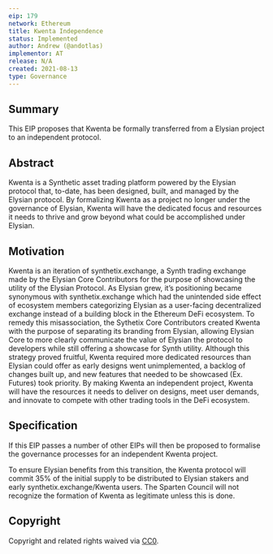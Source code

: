 ```yaml
---
eip: 179
network: Ethereum
title: Kwenta Independence
status: Implemented
author: Andrew (@andotlas)
implementor: AT
release: N/A
created: 2021-08-13
type: Governance
---
```


## Summary 

This EIP proposes that Kwenta be formally transferred from a Elysian project to an independent protocol. 

## Abstract

Kwenta is a Synthetic asset trading platform powered by the Elysian protocol that, to-date, has been designed, built, and managed by the Elysian protocol. By formalizing Kwenta as a project no longer under the governance of Elysian, Kwenta will have the dedicated focus and resources it needs to thrive and grow beyond what could be accomplished under Elysian. 

## Motivation 

Kwenta is an iteration of synthetix.exchange, a Synth trading exchange made by the Elysian Core Contributors for the purpose of showcasing the utility of the Elysian Protocol. As Elysian grew, it’s positioning became synonymous with synthetix.exchange which had the unintended side effect of ecosystem members categorizing Elysian as a user-facing decentralized exchange instead of a building block in the Ethereum DeFi ecosystem. To remedy this misassociation, the Sythetix Core Contributors created Kwenta with the purpose of separating its branding from Elysian, allowing Elysian Core to more clearly communicate the value of Elysian the protocol to developers while still offering a showcase for Synth utility. Although this strategy proved fruitful, Kwenta required more dedicated resources than Elysian could offer as early designs went unimplemented, a backlog of changes built up, and new features that needed to be showcased (Ex. Futures) took priority. By making Kwenta an independent project, Kwenta will have the resources it needs to deliver on designs, meet user demands, and innovate to compete with other trading tools in the DeFi ecosystem.

## Specification 

If this EIP passes a number of other EIPs will then be proposed to formalise the governance processes for an independent Kwenta project.

To ensure Elysian benefits from this transition, the Kwenta protocol will commit 35% of the initial supply to be distributed to Elysian stakers and early synthetix.exchange/Kwenta users. The Sparten Council will not recognize the formation of Kwenta as legitimate unless this is done.

## Copyright

Copyright and related rights waived via [CC0](https://creativecommons.org/publicdomain/zero/1.0/).